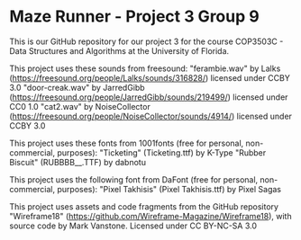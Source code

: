 # Maze Runner - Project 3 Group 9
This is our GitHub repository for our project 3 for the course COP3503C - Data Structures and Algorithms at the University of Florida.

This project uses these sounds from freesound:
"ferambie.wav" by Lalks (https://freesound.org/people/Lalks/sounds/316828/) licensed under CCBY 3.0
"door-creak.wav" by JarredGibb (https://freesound.org/people/JarredGibb/sounds/219499/) licensed under CC0 1.0
"cat2.wav" by NoiseCollector (https://freesound.org/people/NoiseCollector/sounds/4914/) licensed under CCBY 3.0

This project uses these fonts from 1001fonts (free for personal, non-commercial, purposes):
"Ticketing" (Ticketing.ttf) by K-Type
"Rubber Biscuit" (RUBBBB__.TTF) by dabnotu

This project uses the following font from DaFont (free for personal, non-commercial, purposes):
"Pixel Takhisis" (Pixel Takhisis.ttf) by Pixel Sagas

This project uses assets and code fragments from the GitHub repository "Wireframe18" (https://github.com/Wireframe-Magazine/Wireframe18), with source code by Mark Vanstone. Licensed under CC BY-NC-SA 3.0
